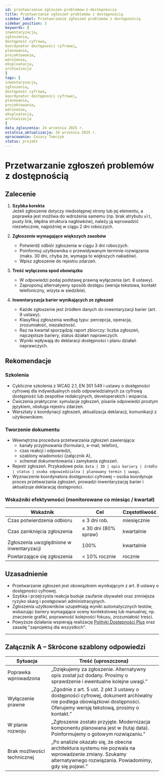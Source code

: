 ```yaml
---
id: przetwarzanie-zgloszen-problemow-z-dostepnoscia
title: Przetwarzanie zgłoszeń problemów z dostępnością
sidebar_label: Przetwarzanie zgłoszeń problemów z dostępnością
sidebar_position: 3 
keywords: [
inwentaryzacja, 
zgłoszenia, 
dostępność cyfrowa, 
koordynator dostępności cyfrowej,
planowanie, 
projektowanie, 
wdrożenie, 
eksploatacja, 
archiwizacja
]
tags: [
inwentaryzacja, 
zgłoszenia, 
dostępność cyfrowa, 
koordynator dostępności cyfrowej,
planowanie, 
projektowanie, 
wdrożenie, 
eksploatacja, 
archiwizacja
]
data_zgloszenia: 24 września 2025 r.
ostatnia_aktualizacja: 24 września 2025 r.
opracowanie: Cezary Tomczyk
status: projekt
---
```


# Przetwarzanie zgłoszeń problemów z&nbsp;dostępnością

## Zalecenie

1. **Szybka korekta**  
   Jeżeli zgłoszenie dotyczy niedostępnej strony lub jej elementu, a poprawka jest możliwa do wdrożenia samemu (np. brak atrybutu `alt`, pusty link, błędna struktura nagłówków), należy ją wprowadzić niezwłocznie, najpóźniej w ciągu 2 dni roboczych.

2. **Zgłoszenie wymagające większych zasobów**  
   - Potwierdź odbiór zgłoszenia w ciągu 3 dni roboczych.  
   - Poinformuj użytkownika o przewidywanym terminie rozwiązania (maks. 30 dni, chyba że, wymaga to większych nakadów).  
   - Wpisz zgłoszenie do rejestru zdarzeń.

3. **Treść wyłączona spod obowiązku**  
   - W odpowiedzi podaj podstawę prawną wyłączenia (art. 8 ustawy).  
   - Zaproponuj alternatywny sposób dostępu (wersja tekstowa, kontakt telefoniczny, wizyta w siedzibie).

4. **Inwentaryzacja barier wynikających ze zgłoszeń**  
   - Każde zgłoszenie jest źródłem danych do inwentaryzacji barier (art. 9 ustawy).  
   - Klasyfikuj zgłoszenia według typu: percepcja, operacja, zrozumiałość, niezależność.  
   - Raz na kwartał sporządzaj raport zbiorczy: liczba zgłoszeń, najczęstsze bariery, status działań naprawczych.  
   - Wyniki wpływają do deklaracji dostępności i planu działań naprawczych.

## Rekomendacje

### Szkolenia

- Cykliczne szkolenia z WCAG 2.1, EN 301 549 i ustawy o dostępności cyfrowej dla indywidualnych osób odpowiedzialnych za cyfrową dostępność lub zespołów redakcyjnych, developerskich i wsparcia.  
- Ćwiczenia praktyczne: symulacje zgłoszeń, pisanie odpowiedzi prostym językiem, obsługa rejestru zdarzeń.  
- Warsztaty z koordynacji zgłoszeń, aktualizacja deklaracji, komunikacji z użytkownikiem.

### Tworzenie dokumentu

- Wewnętrzna procedura przetwarzania zgłoszeń zawierająca:  
  - kanały przyjmowania (formularz, e-mail, telefon),
  - czas reakcji i odpowiedzi,
  - szablony wiadomości (załącznik A),
  - schemat dokumentowania i zamykania zgłoszeń.
- Rejestr zgłoszeń. Przykadowe pola:
  `data | ID | opis bariery | źródło | status | osoba odpowiedzialna | planowany termin | uwagi`.
- Wyznaczenie koordynatora dostępności cyfrowej – osoba koordynuje proces przetwarzania zgłoszeń, prowadzi inwentaryzację barier i aktualizuje deklarację dostępności.

### Wskaźniki efektywności (monitorowane co miesiąc / kwartał)

| Wskaźnik | Cel | Częstotliwość |
|---|---|---|
| Czas potwierdzenia odbioru | ≤ 3 dni rob. | miesięcznie |
| Czas zamknięcia zgłoszenia | ≤ 30 dni (80% spraw) | kwartalnie |
| Zgłoszenia uwzględnione w inwentaryzacji | 100% | kwartalnie |
| Powtarzające się zgłoszenia | &lt; 10% rocznie | rocznie |

## Uzasadnienie

- Przetwarzanie zgłoszeń jest obowiązkiem wynikającym z art. 8 ustawy o dostępności cyfrowej.
- Szybka i przejrzysta reakcja buduje zaufanie obywateli oraz zmniejsza ryzyko skarg i postępowań administracyjnych.
- Zgłoszenia użytkowników uzupełniają wyniki automatycznych testów, wskazując bariery wymagające oceny kontekstowej lub manualnej, np. znaczenie grafiki, poprawność kolejności fokusu, zrozumiałość treści.
- Powyższe działania wspierają realizację [Polityki Dostępności Plus](https://www.funduszeeuropejskie.gov.pl/strony/o-funduszach/fundusze-europejskie-bez-barier/dostepnosc/program/o-programie/) oraz zasadę "zaprojektuj dla wszystkich".

---

## Załącznik A – Skrócone szablony odpowiedzi

| Sytuacja | Treść (uproszczona) |
|---|---|
| Poprawka wprowadzona | „Dziękujemy za zgłoszenie. Alternatywny opis został już dodany. Prosimy o sprawdzenie i ewentualne kolejne uwagi.” |
| Wyłączenie prawne | „Zgodnie z art. 5 ust. 2 pkt 3 ustawy o dostępności cyfrowej, dokument archiwalny nie podlega obowiązkowi dostępności. Oferujemy wersję tekstową, prosimy o kontakt.” |
| W planie rozwoju | „Zgłoszenie zostało przyjęte. Modernizacja komponentu planowana jest w (tutaj data). Poinformujemy o gotowym rozwiązaniu.” |
| Brak możliwości technicznej | „Po analizie okazało się, że obecna architektura systemu nie pozwala na wprowadzenie zmiany. Szukamy alternatywnego rozwiązania. Powiadomimy, gdy się pojawi.” |